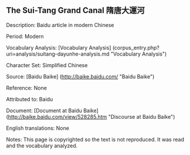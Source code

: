 ## The Sui-Tang Grand Canal 隋唐大運河

Description: Baidu article in modern Chinese

Period: Modern

Vocabulary Analysis: [Vocabulary Analysis] (corpus_entry.php?uri=analysis/suitang-dayunhe-analysis.md "Vocabulary Analysis")

Character Set: Simplified Chinese

Source: [Baidu Baike] (http://baike.baidu.com/ "Baidu Baike")

Reference: None

Attributed to: Baidu

Document: [Document at Baidu Baike] (http://baike.baidu.com/view/528285.htm "Discourse at Baidu Baike")

English translations: None

Notes: This page is copyrighted so the text is not reproduced. It was read and the vocabulary analyzed.